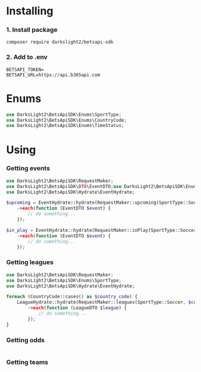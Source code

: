 # Installing

### 1. Install package
```shell
composer require darkslight2/betsapi-sdk
```
### 2. Add to .env 
```dotenv
BETSAPI_TOKEN=
BETSAPI_URL=https://api.b365api.com
```

# Enums
```php
use DarksLight2\BetsApiSDK\Enums\SportType;
use DarksLight2\BetsApiSDK\Enums\CountryCode;
use DarksLight2\BetsApiSDK\Enums\TimeStatus;
```

# Using
### Getting events

```php
use DarksLight2\BetsApiSDK\RequestMaker;
use DarksLight2\BetsApiSDK\DTO\EventDTO;use DarksLight2\BetsApiSDK\Enums\SportType;
use DarksLight2\BetsApiSDK\Hydrate\EventHydrate;

$upcoming = EventHydrate::hydrate(RequestMaker::upcoming(SportType::Soccer, day: now()))
    ->each(function (EventDTO $event) {
        // do something...
    });

$in_play = EventHydrate::hydrate(RequestMaker::inPlay(SportType::Soccer))
    ->each(function (EventDTO $event) {
        // do something...
    });
```
### Getting leagues
```php
use DarksLight2\BetsApiSDK\RequestMaker;
use DarksLight2\BetsApiSDK\Enums\SportType;
use DarksLight2\BetsApiSDK\Hydrate\EventHydrate;

foreach (CountryCode::cases() as $country_code) {
    LeagueHydrate::hydrate(RequestMaker::leagues(SportType::Soccer, $country_code))
        ->each(function (LeagueDTO $league) {
            // do something...
        });
}
```
### Getting odds
```php

```
### Getting teams
```php

```
